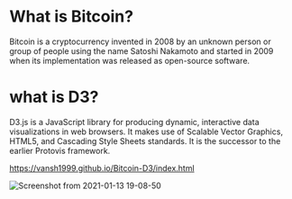 # What is Bitcoin?
Bitcoin is a cryptocurrency invented in 2008 by an unknown person or group of people using the name Satoshi Nakamoto and started in 2009 when its implementation was released as open-source software. 

# what is D3?
D3.js is a JavaScript library for producing dynamic, interactive data visualizations in web browsers. It makes use of Scalable Vector Graphics, HTML5, and Cascading Style Sheets standards. It is the successor to the earlier Protovis framework.

https://vansh1999.github.io/Bitcoin-D3/index.html

![Screenshot from 2021-01-13 19-08-50](https://user-images.githubusercontent.com/39709733/104460213-cc5c6600-55d3-11eb-942f-42e6bb1a8fdb.png)
